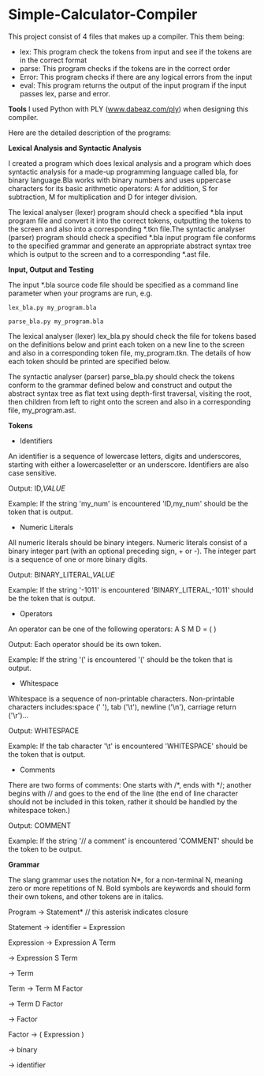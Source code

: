 # Simple-Calculator-Compiler

This project consist of 4 files that makes up a compiler. This them being:
- lex: This program check the tokens from input and see if the tokens are in the correct format
- parse: This program checks if the tokens are in the correct order
- Error: This program checks if there are any logical errors from the input
- eval: This program returns the output of the input program if the input passes lex, parse and error.

**Tools**
I used Python with PLY (www.dabeaz.com/ply) when designing this compiler.

Here are the detailed description of the programs:

**Lexical Analysis and Syntactic Analysis**

I created a program which does lexical analysis and a program which does syntactic analysis for a made-up programming language called bla, for binary language.Bla works with binary numbers and uses uppercase characters for its basic arithmetic operators: A for addition, S for subtraction, M for multiplication and D for integer division.

The lexical analyser (lexer) program should check a specified *.bla input program file and convert it into the correct tokens, outputting the tokens to the screen and also into a corresponding *.tkn file.The syntactic analyser (parser) program should check a specified *.bla input program file conforms to the specified grammar and generate an appropriate abstract syntax tree which is output to the screen and to a corresponding *.ast file.

**Input, Output and Testing**

The input *.bla source code file should be specified as a command line parameter when your programs are 
run, e.g.

    lex_bla.py my_program.bla
    
    parse_bla.py my_program.bla
 
The lexical analyser (lexer) lex_bla.py should check the file for tokens based on the definitions below and print each token on a new line to the screen and also in a corresponding token file, my_program.tkn. The details of how each token should be printed are specified below.

The syntactic analyser (parser) parse_bla.py should check the tokens conform to the grammar defined below and construct and output the abstract syntax tree as flat text using depth-first traversal, visiting the root, then children from left to right onto the screen and also in a corresponding file, my_program.ast.

**Tokens**

* Identifiers

An identifier is a sequence of lowercase letters, digits and underscores, starting with either a lowercaseletter or an underscore. Identifiers are also case sensitive.

Output: ID,_VALUE_

Example: If the string 'my_num' is encountered 'ID,my_num' should be the token that is output.

* Numeric Literals

All numeric literals should be binary integers. Numeric literals consist of a binary integer part (with an optional preceding sign, + or -). The integer part is a sequence of one or more binary digits.

Output: BINARY_LITERAL,_VALUE_

Example: If the string '-1011' is encountered 'BINARY_LITERAL,-1011' should be the token that is output.

* Operators

An operator can be one of the following operators: A S M D = ( )

Output: Each operator should be its own token.

Example: If the string '(' is encountered '(' should be the token that is output.

* Whitespace

Whitespace is a sequence of non-printable characters. Non-printable characters includes:space (' '), tab ('\t'), newline ('\n'), carriage return ('\r')...

Output: WHITESPACE

Example: If the tab character '\t' is encountered 'WHITESPACE' should be the token that is output.

* Comments

There are two forms of comments: One starts with /*, ends with */; another begins with // and goes to the end of the line (the end of line character should not be included in this token, rather it should be handled by the whitespace token.)

Output: COMMENT

Example: If the string '// a comment' is encountered 'COMMENT' should be the token to be output.

**Grammar**

The slang grammar uses the notation N*, for a non-terminal N, meaning zero or more repetitions of N. Bold symbols are keywords and should form their own tokens, and other tokens are in italics.

Program → Statement* // this asterisk indicates closure

Statement → identifier = Expression

Expression → Expression A Term

 → Expression S Term
 
 → Term
 
Term → Term M Factor

 → Term D Factor
 
 → Factor
 
Factor → ( Expression )

 → binary
 
 → identifier
 
 
 
